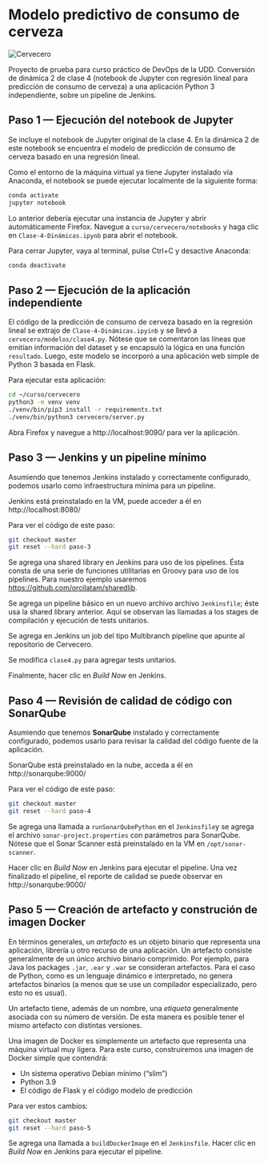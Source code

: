 # Modelo predictivo de consumo de cerveza

![Cervecero](https://raw.githubusercontent.com/orcilatam/cervecero/master/cervecero/static/img/cervecero.png)

Proyecto de prueba para curso práctico de DevOps de la UDD. Conversión de dinámica 2 de clase 4 (notebook de Jupyter con regresión lineal para predicción de consumo de cerveza) a una aplicación Python 3 independiente, sobre un pipeline de Jenkins.

## Paso 1 — Ejecución del notebook de Jupyter

Se incluye el notebook de Jupyter original de la clase 4. En la dinámica 2 de este notebook se encuentra el modelo de predicción de consumo de cerveza basado en una regresión lineal.

Como el entorno de la máquina virtual ya tiene Jupyter instalado vía Anaconda, el notebook se puede ejecutar localmente de la siguiente forma:

```sh
conda activate
jupyter notebook
```

Lo anterior debería ejecutar una instancia de Jupyter y abrir automáticamente Firefox. Navegue a `curso/cervecero/notebooks` y haga clic en `Clase-4-Dinámicas.ipynb` para abrir el notebook.

Para cerrar Jupyter, vaya al terminal, pulse Ctrl+C y desactive Anaconda:

```sh
conda deactivate
```

## Paso 2 — Ejecución de la aplicación independiente

El código de la predicción de consumo de cerveza basado en la regresión lineal se extrajo de `Clase-4-Dinámicas.ipyinb` y se llevó a `cervecero/modelos/clase4.py`. Nótese que se comentaron las líneas que emitían información del dataset y se encapsuló la lógica en una función `resultado`. Luego, este modelo se incorporó a una aplicación web simple de Python 3 basada en Flask.

Para ejecutar esta aplicación:

```sh
cd ~/curso/cervecero
python3 -m venv venv
./venv/bin/pip3 install -r requirements.txt
./venv/bin/python3 cervecero/server.py
```

Abra Firefox y navegue a http://localhost:9090/ para ver la aplicación.


## Paso 3 — Jenkins y un pipeline mínimo

Asumiendo que tenemos Jenkins instalado y correctamente configurado, podemos usarlo como infraestructura mínima para un pipeline.

Jenkins está preinstalado en la VM, puede acceder a él en http://localhost:8080/

Para ver el código de este paso:

```sh
git checkout master
git reset --hard paso-3
```

Se agrega una shared library en Jenkins para uso de los pipelines. Ésta consta de una serie de funciones utilitarias en Groovy para uso de los pipelines. Para nuestro ejemplo usaremos https://github.com/orcilatam/sharedlib.

Se agrega un pipeline básico en un nuevo archivo archivo `Jenkinsfile`; éste usa la shared library anterior. Aquí se observan las llamadas a los stages de compilación y ejecución de tests unitarios.

Se agrega en Jenkins un job del tipo Multibranch pipeline que apunte al repositorio de Cervecero.

Se modifica `clase4.py` para agregar tests unitarios.

Finalmente, hacer clic en _Build Now_ en Jenkins.


## Paso 4 — Revisión de calidad de código con SonarQube

Asumiendo que tenemos **SonarQube** instalado y correctamente configurado, podemos usarlo para revisar la calidad del código fuente de la aplicación.

SonarQube está preinstalado en la nube, acceda a él en http://sonarqube:9000/

Para ver el código de este paso:

```sh
git checkout master
git reset --hard paso-4
```

Se agrega una llamada a `runSonarQubePython` en el `Jenkinsfile`y se agrega el archivo `sonar-project.properties` con parámetros para SonarQube. Nótese que el Sonar Scanner está preinstalado en la VM en `/opt/sonar-scanner`.

Hacer clic en *Build Now* en Jenkins para ejecutar el pipeline. Una vez finalizado el pipeline, el reporte de calidad se puede observar en http://sonarqube:9000/


## Paso 5 — Creación de artefacto y construción de imagen Docker

En términos generales, un _artefacto_ es un objeto binario que representa una aplicación, librería u otro recurso de una aplicación. Un artefacto consiste generalmente de un único archivo binario comprimido. Por ejemplo, para Java los packages `.jar`, `.ear` y `.war` se consideran artefactos. Para el caso de Python, como es un lenguaje dinámico e interpretado, no genera artefactos binarios (a menos que se use un compilador especializado, pero esto no es usual).

Un artefacto tiene, además de un nombre, una *etiqueta* generalmente asociada con su número de versión. De esta manera es posible tener el mismo artefacto con distintas versiones.

Una imagen de Docker es simplemente un artefacto que representa una máquina virtual muy ligera. Para este curso, construiremos una imagen de Docker simple que contendrá:

- Un sistema operativo Debian mínimo (“slim”)
- Python 3.9
- El código de Flask y el código modelo de predicción

Para ver estos cambios:

```sh
git checkout master
git reset --hard paso-5
```

Se agrega una llamada a `buildDockerImage` en el `Jenkinsfile`.  Hacer clic en *Build Now* en Jenkins para ejecutar el pipeline.
